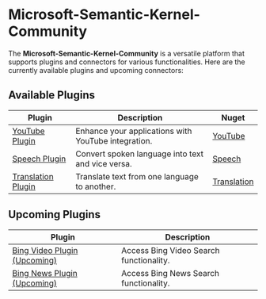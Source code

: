 # Microsoft-Semantic-Kernel-Community

The **Microsoft-Semantic-Kernel-Community** is a versatile platform that supports plugins and connectors for various functionalities. Here are the currently available plugins and upcoming connectors:

## Available Plugins

| Plugin | Description | Nuget |
|--------|-------------|-------|
| [YouTube Plugin](https://github.com/Azure-AI-Community/Microsoft-Semantic-Kernel-Community-dotnet/tree/main/libraries/AzureAI.Community.Microsoft.Semantic.Kernel.PlugIn.Web.YouTube) | Enhance your applications with YouTube integration. | [YouTube](https://www.nuget.org/packages/AzureAI.Community.Microsoft.Semantic.Kernel.PlugIn.Web.YouTube/) |
| [Speech Plugin](https://github.com/Azure-AI-Community/Microsoft-Semantic-Kernel-Community-dotnet/tree/main/libraries/AzureAI.Community.Microsoft.Semantic.Kernel.Speech) | Convert spoken language into text and vice versa. | [Speech](https://www.nuget.org/packages/AzureAI.Community.Microsoft.Semantic.Kernel.Speech/) |
| [Translation Plugin](https://github.com/Azure-AI-Community/Microsoft-Semantic-Kernel-Community-dotnet/tree/main/libraries/AzureAI.Community.Microsoft.Semantic.Kernel.Translation) | Translate text from one language to another. | [Translation](https://www.nuget.org/packages/AzureAI.Community.Microsoft.Semantic.Kernel.Translation/) |


## Upcoming Plugins

| Plugin | Description |
|--------|-------------|
| [Bing Video Plugin (Upcoming)](#bing-video-plugin-upcoming) | Access Bing Video Search functionality. |
| [Bing News Plugin (Upcoming)](#bing-news-plugin-upcoming) | Access Bing News Search functionality. |
